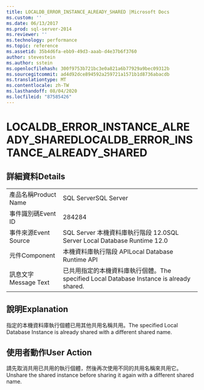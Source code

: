 ```yaml
---
title: LOCALDB_ERROR_INSTANCE_ALREADY_SHARED |Microsoft Docs
ms.custom: ''
ms.date: 06/13/2017
ms.prod: sql-server-2014
ms.reviewer: ''
ms.technology: performance
ms.topic: reference
ms.assetid: 35b4d6fa-ebb9-49d3-aaab-d4e37b6f3760
author: stevestein
ms.author: sstein
ms.openlocfilehash: 300f9753b721bc3e0a821a6b77929a9bec09312b
ms.sourcegitcommit: ad4d92dce894592a259721a1571b1d8736abacdb
ms.translationtype: MT
ms.contentlocale: zh-TW
ms.lasthandoff: 08/04/2020
ms.locfileid: "87585426"
---
```

# <a name="localdb_error_instance_already_shared"></a><span data-ttu-id="d6de0-102">LOCALDB_ERROR_INSTANCE_ALREADY_SHARED</span><span class="sxs-lookup"><span data-stu-id="d6de0-102">LOCALDB_ERROR_INSTANCE_ALREADY_SHARED</span></span>
    
## <a name="details"></a><span data-ttu-id="d6de0-103">詳細資料</span><span class="sxs-lookup"><span data-stu-id="d6de0-103">Details</span></span>  
  
|||  
|-|-|  
|<span data-ttu-id="d6de0-104">產品名稱</span><span class="sxs-lookup"><span data-stu-id="d6de0-104">Product Name</span></span>|<span data-ttu-id="d6de0-105">SQL Server</span><span class="sxs-lookup"><span data-stu-id="d6de0-105">SQL Server</span></span>|  
|<span data-ttu-id="d6de0-106">事件識別碼</span><span class="sxs-lookup"><span data-stu-id="d6de0-106">Event ID</span></span>|<span data-ttu-id="d6de0-107">284</span><span class="sxs-lookup"><span data-stu-id="d6de0-107">284</span></span>|  
|<span data-ttu-id="d6de0-108">事件來源</span><span class="sxs-lookup"><span data-stu-id="d6de0-108">Event Source</span></span>|<span data-ttu-id="d6de0-109">SQL Server 本機資料庫執行階段 12.0</span><span class="sxs-lookup"><span data-stu-id="d6de0-109">SQL Server Local Database Runtime 12.0</span></span>|  
|<span data-ttu-id="d6de0-110">元件</span><span class="sxs-lookup"><span data-stu-id="d6de0-110">Component</span></span>|<span data-ttu-id="d6de0-111">本機資料庫執行階段 API</span><span class="sxs-lookup"><span data-stu-id="d6de0-111">Local Database Runtime API</span></span>|  
|<span data-ttu-id="d6de0-112">訊息文字</span><span class="sxs-lookup"><span data-stu-id="d6de0-112">Message Text</span></span>|<span data-ttu-id="d6de0-113">已共用指定的本機資料庫執行個體。</span><span class="sxs-lookup"><span data-stu-id="d6de0-113">The specified Local Database Instance is already shared.</span></span>|  
  
## <a name="explanation"></a><span data-ttu-id="d6de0-114">說明</span><span class="sxs-lookup"><span data-stu-id="d6de0-114">Explanation</span></span>  
 <span data-ttu-id="d6de0-115">指定的本機資料庫執行個體已用其他共用名稱共用。</span><span class="sxs-lookup"><span data-stu-id="d6de0-115">The specified Local Database Instance is already shared with a different shared name.</span></span>  
  
## <a name="user-action"></a><span data-ttu-id="d6de0-116">使用者動作</span><span class="sxs-lookup"><span data-stu-id="d6de0-116">User Action</span></span>  
 <span data-ttu-id="d6de0-117">請先取消共用已共用的執行個體，然後再次使用不同的共用名稱來共用它。</span><span class="sxs-lookup"><span data-stu-id="d6de0-117">Unshare the shared instance before sharing it again with a different shared name.</span></span>  
  
  
